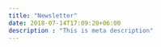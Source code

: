 ```yaml
---
title: "Newsletter"
date: 2018-07-14T17:09:20+06:00
description : "This is meta description"
---
```


